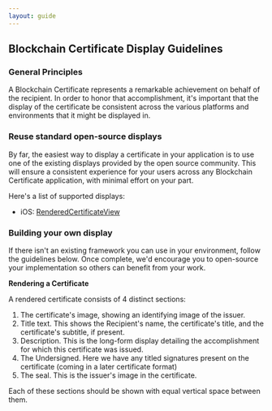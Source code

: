 ```yaml
---
layout: guide
---
```


## Blockchain Certificate Display Guidelines

### General Principles
A Blockchain Certificate represents a remarkable achievement on behalf of the recipient. In order to honor that accomplishment, it's important that the display of the certificate be consistent across the various platforms and environments that it might be displayed in.

### Reuse standard open-source displays
By far, the easiest way to display a certificate in your application is to use one of the existing displays provided by the open source community. This will ensure a consistent experience for your users across any Blockchain Certificate application, with minimal effort on your part.

Here's a list of supported displays:

* iOS: [RenderedCertificateView](https://github.com/blockchain-certificates/cert-wallet/tree/master/RenderedCertificateView)

### Building your own display
If there isn't an existing framework you can use in your environment, follow the guidelines below. Once complete, we'd encourage you to open-source your implementation so others can benefit from your work.

**Rendering a Certificate**

A rendered certificate consists of 4 distinct sections:

1. The certificate's image, showing an identifying image of the issuer.
2. Title text. This shows the Recipient's name, the certificate's title, and the certificate's subtitle, if present.
3. Description. This is the long-form display detailing the accomplishment for which this certificate was issued.
4. The Undersigned. Here we have any titled signatures present on the certificate (coming in a later certificate format)
5. The seal. This is the issuer's image in the certificate.

Each of these sections should be shown with equal vertical space between them.
